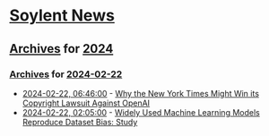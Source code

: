 # [Soylent News](../../../README.md)

## [Archives](../../index.md) for [2024](../index.md)

### [Archives](../../index.md) for [2024-02-22](index.md)

* [2024-02-22, 06:46:00](https://soylentnews.org/article.pl?sid=24/02/20/1829230&from=rss) - [Why the New York Times Might Win its Copyright Lawsuit Against OpenAI](https://soylentnews.org/article.pl?sid=24/02/20/1829230&from=rss)
* [2024-02-22, 02:05:00](https://soylentnews.org/article.pl?sid=24/02/20/1156230&from=rss) - [Widely Used Machine Learning Models Reproduce Dataset Bias: Study](https://soylentnews.org/article.pl?sid=24/02/20/1156230&from=rss)
